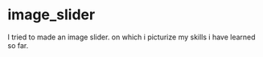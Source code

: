 # image_slider
I tried to made an image slider.
on which i picturize my skills i have learned so far.
